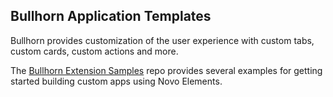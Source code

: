 
Bullhorn Application Templates
------------------

Bullhorn provides customization of the user experience with custom tabs, custom cards, custom actions and more.

The [Bullhorn Extension Samples](https://github.com/bullhorn/extension-samples) repo
provides several examples for getting started building custom apps using Novo Elements.
